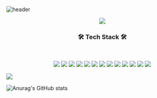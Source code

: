 ![header](https://capsule-render.vercel.app/api?type=slice&color=auto&text=Kang%Min%Ho&animation=fadeIn)

<p align="center">
<img src="https://img.shields.io/badge/github-%23121011.svg?style=for-the-badge&logo=github&logoColor=white"/></a>
</p>
<h3 align="center"><b>🛠 Tech Stack 🛠</b></h3>
</br>
<p align="center">
<img src="https://img.shields.io/badge/python-3670A0?style=for-the-badge&logo=python&logoColor=ffdd54"/></a> 
<img src="https://img.shields.io/badge/java-%23ED8B00.svg?style=for-the-badge&logo=java&logoColor=white"/></a>
<img src="https://img.shields.io/badge/kotlin-%7F52FF.svg?style=for-the-badge&logo=kotlin&logoColor=white"/></a>
<a href="https://ko.wikipedia.org/wiki/C_(%ED%94%84%EB%A1%9C%EA%B7%B8%EB%9E%98%EB%B0%8D_%EC%96%B8%EC%96%B4)" target="_blank">
<img src="https://img.shields.io/badge/javascript-%23323330.svg?style=for-the-badge&logo=javascript&logoColor=%23F7DF1E"/></a>
<img src="https://img.shields.io/badge/typescript-%23007ACC.svg?style=for-the-badge&logo=typescript&logoColor=white"/></a>
<img src="https://img.shields.io/badge/express.js-%23404d59.svg?style=for-the-badge&logo=express&logoColor=%2361DAFB"/></a>
<img src="https://img.shields.io/badge/flask-%23000.svg?style=for-the-badge&logo=flask&logoColor=white"/></a>
<img src="https://img.shields.io/badge/nestjs-%23E0234E.svg?style=for-the-badge&logo=nestjs&logoColor=white"/></a>
<img src="https://img.shields.io/badge/node.js-6DA55F?style=for-the-badge&logo=node.js&logoColor=white"/></a>
<img src="https://img.shields.io/badge/spring-6DB33F?style=for-the-badge&logo=spring&logoColor=white"/></a>
<img src="https://img.shields.io/badge/react-%2320232a.svg?style=for-the-badge&logo=react&logoColor=%2361DAFB"/></a>
<img src="https://img.shields.io/badge/mysql-%2300f.svg?style=for-the-badge&logo=mysql&logoColor=white"/></a>
<img src="https://img.shields.io/badge/postgresql-%4169E1.svg?style=for-the-badge&logo=postgresql&logoColor=white"/></a>
</p>

 <img src="https://img.shields.io/badge/Razer-00FF00?style=flat-square&logo=Python&logoColor=white"/></a>
 

 ![Anurag's GitHub stats](https://github-readme-stats.vercel.app/api?username=boo105&show_icons=true&theme=radical&count_private=true)
 
